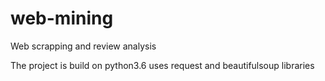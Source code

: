 # web-mining
Web scrapping and review analysis

The project is build on python3.6 uses request and beautifulsoup libraries
